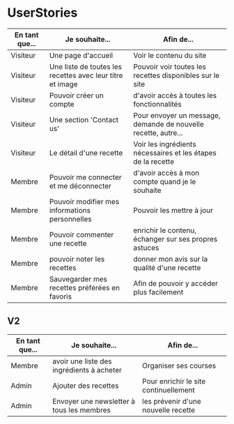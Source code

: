 # UserStories

| En tant que... | Je souhaite... | Afin de... |
|----------------|----------------|------------|
| Visiteur | Une page d'accueil | Voir le contenu du site |
| Visiteur | Une liste de toutes les recettes avec leur titre et image | Pouvoir voir toutes les recettes disponibles sur le site |
| Visiteur | Pouvoir créer un compte | d'avoir accès à toutes les fonctionnalités |
| Visiteur| Une section 'Contact us' | Pour envoyer un message, demande de nouvelle recette, autre...|
| Visiteur | Le détail d'une recette | Voir les ingrédients nécessaires et les étapes de la recette |
| Membre | Pouvoir me connecter et me déconnecter | d'avoir accès à mon compte quand je le souhaite |
| Membre | Pouvoir modifier mes informations personnelles | Pouvoir les mettre à jour |
| Membre | Pouvoir commenter une recette | enrichir le contenu, échanger sur ses propres astuces |
| Membre | pouvoir noter les recettes | donner mon avis sur la qualité d'une recette |
| Membre | Sauvegarder mes recettes préférées en favoris | Afin de pouvoir y accéder plus facilement |

## V2

| En tant que... | Je souhaite... | Afin de... |
|----------------|----------------|------------|
| Membre | avoir une liste des ingrédients à acheter | Organiser ses courses |
| Admin | Ajouter des recettes | Pour enrichir le site continuellement |
| Admin | Envoyer une newsletter à tous les membres | les prévenir d'une nouvelle recette|
